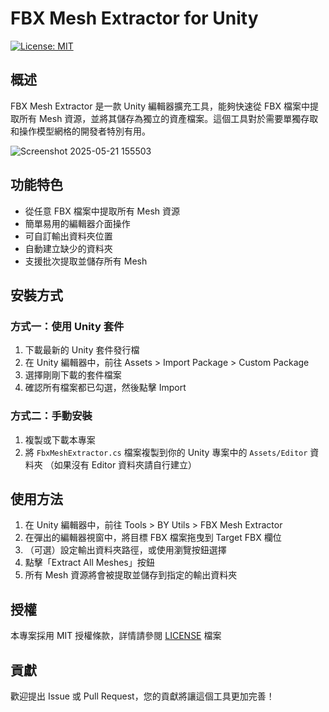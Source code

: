 # FBX Mesh Extractor for Unity

[![License: MIT](https://img.shields.io/badge/License-MIT-yellow.svg)](https://opensource.org/licenses/MIT)

## 概述

FBX Mesh Extractor 是一款 Unity 編輯器擴充工具，能夠快速從 FBX 檔案中提取所有 Mesh 資源，並將其儲存為獨立的資產檔案。這個工具對於需要單獨存取和操作模型網格的開發者特別有用。

![Screenshot 2025-05-21 155503](https://github.com/user-attachments/assets/5583421a-d5be-48f1-bdf5-59c0d0b18746)

## 功能特色

- 從任意 FBX 檔案中提取所有 Mesh 資源
- 簡單易用的編輯器介面操作
- 可自訂輸出資料夾位置
- 自動建立缺少的資料夾
- 支援批次提取並儲存所有 Mesh

## 安裝方式

### 方式一：使用 Unity 套件

1. 下載最新的 Unity 套件發行檔
2. 在 Unity 編輯器中，前往 Assets > Import Package > Custom Package
3. 選擇剛剛下載的套件檔案
4. 確認所有檔案都已勾選，然後點擊 Import

### 方式二：手動安裝

1. 複製或下載本專案
2. 將 `FbxMeshExtractor.cs` 檔案複製到你的 Unity 專案中的 `Assets/Editor` 資料夾
   （如果沒有 Editor 資料夾請自行建立）

## 使用方法

1. 在 Unity 編輯器中，前往 Tools > BY Utils > FBX Mesh Extractor
2. 在彈出的編輯器視窗中，將目標 FBX 檔案拖曳到 Target FBX 欄位
3. （可選）設定輸出資料夾路徑，或使用瀏覽按鈕選擇
4. 點擊「Extract All Meshes」按鈕
5. 所有 Mesh 資源將會被提取並儲存到指定的輸出資料夾

## 授權

本專案採用 MIT 授權條款，詳情請參閱 [LICENSE](LICENSE) 檔案

## 貢獻

歡迎提出 Issue 或 Pull Request，您的貢獻將讓這個工具更加完善！
